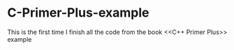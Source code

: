 # C-Primer-Plus-example
This is the first time I finish all the code from the book <<C++ Primer Plus>> example
